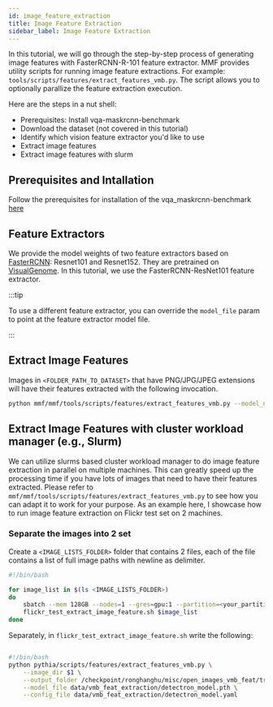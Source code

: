 ```yaml
---
id: image_feature_extraction
title: Image Feature Extraction
sidebar_label: Image Feature Extraction
---
```


In this tutorial, we will go through the step-by-step process of generating image features with FasterRCNN-R-101 feature extractor. MMF provides utility scripts for running image feature extractions. For example: `tools/scripts/features/extract_features_vmb.py`. The script allows you to optionally parallize the feature extraction execution. 

Here are the steps in a nut shell:
- Prerequisites: Install vqa-maskrcnn-benchmark
- Download the dataset (not covered in this tutorial)
- Identify which vision feature extractor you'd like to use
- Extract image features 
- Extract image features with slurm

## Prerequisites and Intallation

Follow the prerequisites for installation of the vqa_maskrcnn-benchmark [here](https://gitlab.com/vedanuj/vqa-maskrcnn-benchmark#installation) 

## Feature Extractors

We provide the model weights of two feature extractors based on [FasterRCNN](https://arxiv.org/pdf/1506.01497.pdf): Resnet101 and Resnet152. They are pretrained on [VisualGenome](https://arxiv.org/abs/1602.07332). In this tutorial, we use the FasterRCNN-ResNet101 feature extractor. 

:::tip

To use a different feature extractor, you can override the `model_file` param to point at the feature extractor model file.

:::

## Extract Image Features

Images in `<FOLDER_PATH_TO_DATASET>` that have PNG/JPG/JPEG extensions will have their features extracted with the following invocation. 

```bash
python mmf/mmf/tools/scripts/features/extract_features_vmb.py --model_name=X-152 --image_dir=<FOLDER_PATH_TO_DATASET> --output_folder=<OUTPUT_FOLDER>
```

## Extract Image Features with cluster workload manager (e.g., Slurm)

We can utilize slurms based cluster workload manager to do image feature extraction in parallel on multiple machines. This can greatly speed up the processing time if you have lots of images that need to have their features extracted. Please refer to `mmf/mmf/tools/scripts/features/extract_features_vmb.py` to see how you can adapt it to work for your purpose. As an example here, I showcase how to run image feature extraction on Flickr test set on 2 machines.

### Separate the images into 2 set

Create a `<IMAGE_LISTS_FOLDER>` folder that contains 2 files, each of the file contains a list of full image paths with newline as delimiter. 

```bash
#!/bin/bash

for image_list in $(ls <IMAGE_LISTS_FOLDER>)
do
    sbatch --mem 128GB --nodes=1 --gres=gpu:1 --partition=<your_partition> --time=3000 --cpus-per-task=8 \
    flickr_test_extract_image_feature.sh $image_list
done
```

Separately, in `flickr_test_extract_image_feature.sh` write the following:

```bash

#!/bin/bash
python pythia/scripts/features/extract_features_vmb.py \
	--image_dir $1 \
	--output_folder /checkpoint/ronghanghu/misc/open_images_vmb_feat/train \
	--model_file data/vmb_feat_extraction/detectron_model.pth \
	--config_file data/vmb_feat_extraction/detectron_model.yaml
    
```